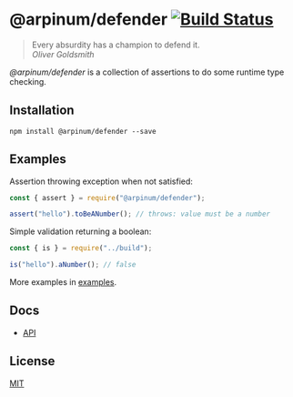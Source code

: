 # @arpinum/defender [![Build Status](https://travis-ci.org/arpinum-oss/js-defender.svg?branch=master)](https://travis-ci.org/arpinum-oss/js-defender)

> Every absurdity has a champion to defend it.  
> <cite>Oliver Goldsmith</cite>

_@arpinum/defender_ is a collection of assertions to do some runtime type checking.

## Installation

```
npm install @arpinum/defender --save
```

## Examples

Assertion throwing exception when not satisfied:

```javascript
const { assert } = require("@arpinum/defender");

assert("hello").toBeANumber(); // throws: value must be a number
```

Simple validation returning a boolean:

```javascript
const { is } = require("../build");

is("hello").aNumber(); // false
```

More examples in [examples](examples).

## Docs

- [API](docs/api.md)

## License

[MIT](LICENSE)
